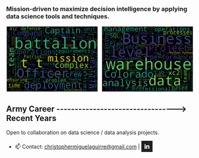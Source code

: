 ### Mission-driven to maximize decision intelligence by applying data science tools and techniques.

![Army Wordcloud](Wordclouds_Combined.png) 
##    Army Career ---------------------------------> Recent Years

Open to collaboration on data science / data analysis projects.
- 📫 Contact: christophermiguelaguirre@gmail.com | <a href="https://www.linkedin.com/in/christopher-aguirre7/">
    <img src="linkedin_logo2.jpg" alt="LinkedIn" width="30" height="30" style="vertical-align: bottom;"/>
</a>


<!---
chrisaguirre3/chrisaguirre3 is a ✨ special ✨ repository because its `README.md` (this file) appears on your GitHub profile.
You can click the Preview link to take a look at your changes.
--->

